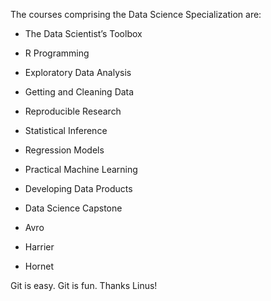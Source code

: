  The courses comprising the Data Science Specialization are:

* The Data Scientist’s Toolbox
* R Programming
* Exploratory Data Analysis
* Getting and Cleaning Data
* Reproducible Research
* Statistical Inference
* Regression Models
* Practical Machine Learning
* Developing Data Products
* Data Science Capstone

* Avro
* Harrier
* Hornet

Git is easy. Git is fun. Thanks Linus!

